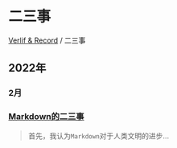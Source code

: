 # 二三事

[Verlif & Record](../readme.md) / 二三事

## __2022年__

### __2月__

### [Markdown的二三事](../docs/二三事/Markdown的二三事.md)
> 首先，我认为`Markdown`对于人类文明的进步...

